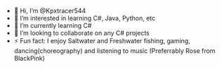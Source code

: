 - 👋 Hi, I’m @Kpxtracer544
- 👀 I’m interested in learning C#, Java, Python, etc
- 🌱 I’m currently learning C#
- 💞️ I’m looking to collaborate on any C# projects
- ⚡ Fun fact: I enjoy Saltwater and Freshwater fishing, gaming, dancing(choreography) and listening to music (Preferrably Rose from BlackPink)

<!---
Kpxtracer544/Kpxtracer544 is a ✨ special ✨ repository because its `README.md` (this file) appears on your GitHub profile.
You can click the Preview link to take a look at your changes.
--->
